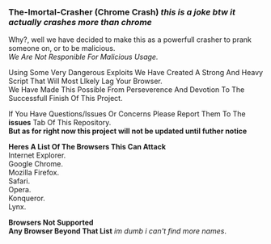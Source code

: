 ### The-Imortal-Crasher (Chrome Crash) _this is a joke btw it actually crashes more than chrome_
Why?, well we have decided to make this as a powerfull crasher to prank someone on, or to be malicious. <br>
_We Are Not Responible For Malicious Usage._

Using Some Very Dangerous Exploits We Have Created A Strong And Heavy Script That Will Most LIkely Lag Your Browser.<br>
We Have Made This Possible From Perseverence And Devotion To The Successfull Finish Of This Project.

If You Have Questions/Issues Or Concerns Please Report Them To The **issues** Tab Of This Repository. <br>
**But as for right now this project will not be updated until futher notice**

**Heres A List Of The Browsers This Can Attack** <br>
Internet Explorer. <br>
Google Chrome. <br>
Mozilla Firefox. <br>
Safari. <br>
Opera. <br>
Konqueror. <br>
Lynx. <br>

**Browsers Not Supported** 
<br>
__Any Browser Beyond That List__ _im dumb i can't find more names_.
